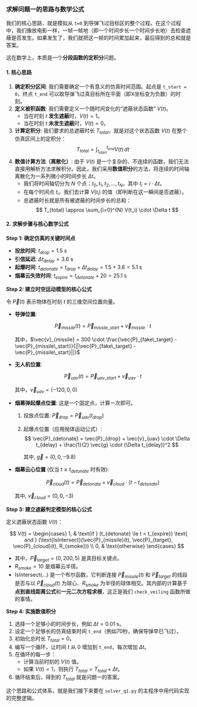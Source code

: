 ### **求解问题一的思路与数学公式**

我们的核心思路，就是模拟从 `t=0` 到导弹飞过目标区的整个过程。在这个过程中，我们像放电影一样，一帧一帧地（即一个时间步长一个时间步长地）去检查遮蔽是否发生。如果发生了，我们就把这一帧的时间累加起来，最后得到的总和就是答案。

这在数学上，本质是一个**分段函数的定积分**问题。

#### **1. 核心思路**

1. **确定积分区间**: 我们需要确定一个有意义的仿真时间范围。起点是 `t_start = 0`，终点 `t_end` 可以取导弹飞过真目标所在平面（即X坐标变为负数）的时刻。
2. **定义被积函数**: 我们需要定义一个随时间变化的“遮蔽状态函数” $V(t)$。
   * 当在时刻 $t$ **发生遮蔽**时，$V(t) = 1$。
   * 当在时刻 $t$ **未发生遮蔽**时，$V(t) = 0$。
3. **计算定积分**: 我们要求的总遮蔽时长 $T_{total}$，就是对这个状态函数 $V(t)$ 在整个仿真区间上的定积分：
   $$
   T_{total} = \int_{t_{start}}^{t_{end}} V(t) \,dt
   $$
4. **数值计算方法（离散化）**: 由于 $V(t)$ 是一个复杂的、不连续的函数，我们无法直接用解析方法求解积分。因此，我们采用**数值积分**的方法，将连续的时间轴离散化为一系列微小的时间步长 $\Delta t$。
   * 我们将时间轴切分为 $N$ 个点：$t_0, t_1, t_2, ..., t_N$，其中 $t_i = i \cdot \Delta t$。
   * 在每个时间点 $t_i$，我们去计算 $V(t_i)$ 的值（即判断在这一瞬间是否遮蔽）。
   * 总遮蔽时长就是所有被遮蔽的时间步长的总和：
     $$
     T_{total} \approx \sum_{i=0}^{N} V(t_i) \cdot \Delta t
     $$

#### **2. 求解步骤与核心数学公式**

**Step 1: 确定仿真的关键时间点**

* **投放时间**: $t_{drop} = 1.5$ s
* **引信延迟**: $\Delta t_{delay} = 3.6$ s
* **起爆时间**: $t_{detonate} = t_{drop} + \Delta t_{delay} = 1.5 + 3.6 = 5.1$ s
* **烟幕云失效时间**: $t_{expire} = t_{detonate} + 20 = 25.1$ s

**Step 2: 建立时空运动模型的核心公式**

令 $\vec{P}(t)$ 表示物体在时刻 $t$ 的三维空间位置向量。

* **导弹位置**:

  $$
  \vec{P}_{missile}(t) = \vec{P}_{missile\_start} + \vec{v}_{missile} \cdot t
  $$

  其中，$\vec{v}_{missile} = 300 \cdot \frac{\vec{P}_{fake\_target} - \vec{P}_{missile\_start}}{||\vec{P}_{fake\_target} - \vec{P}_{missile\_start}||}$
* **无人机位置**:

  $$
  \vec{P}_{uav}(t) = \vec{P}_{uav\_start} + \vec{v}_{uav} \cdot t
  $$

  其中，$\vec{v}_{uav} = (-120, 0, 0)$
* **烟幕弹起爆点位置**: 这是一个固定点，计算一次即可。

  1. 投放点位置: $\vec{P}_{drop} = \vec{P}_{uav}(t_{drop})$
  2. 起爆点位置（应用抛体运动公式）:
     $$
     \vec{P}_{detonate} = \vec{P}_{drop} + \vec{v}_{uav} \cdot \Delta t_{delay} + \frac{1}{2} \vec{g} \cdot (\Delta t_{delay})^2
     $$

     其中, $\vec{g} = (0, 0, -9.8)$
* **烟幕云心位置** (仅当 $t \ge t_{detonate}$ 时有效):

  $$
  \vec{P}_{cloud}(t) = \vec{P}_{detonate} + \vec{v}_{cloud} \cdot (t - t_{detonate})
  $$

  其中, $\vec{v}_{cloud} = (0, 0, -3)$

**Step 3: 建立遮蔽判定模型的核心公式**

定义遮蔽状态函数 $V(t)$：

$$
V(t) =
\begin{cases}
1, & \text{if } (t_{detonate} \le t < t_{expire}) \text{ and } (\text{IsIntersect}(\vec{P}_{missile}(t), \vec{P}_{target}, \vec{P}_{cloud}(t), R_{smoke})) \\
0, & \text{otherwise}
\end{cases}
$$

* 其中，$\vec{P}_{target} = (0, 200, 5)$ 是真目标关键点。
* $R_{smoke} = 10$ 是烟幕云半径。
* $\text{IsIntersect}(...)$ 是一个布尔函数，它判断连接 $\vec{P}_{missile}(t)$ 和 $\vec{P}_{target}$ 的线段是否与以 $\vec{P}_{cloud}(t)$ 为球心、$R_{smoke}$ 为半径的球体相交。其内部的计算基于**点到直线距离公式**和**一元二次方程求根**，这正是我们 `check_veiling` 函数所做的事情。

**Step 4: 实施数值积分**

1. 选择一个足够小的时间步长，例如 $\Delta t = 0.01$ s。
2. 设定一个足够长的仿真结束时间 `t_end`（例如70秒，确保导弹早已飞过）。
3. 初始化总时长 $T_{total} = 0$。
4. 编写一个循环，让时间 $t$ 从 0 增加到 `t_end`，每次增加 $\Delta t$。
5. 在循环的每一步：
   * 计算当前时刻的 $V(t)$ 值。
   * 如果 $V(t)=1$，则执行 $T_{total} = T_{total} + \Delta t$。
6. 循环结束后，得到的 $T_{total}$ 就是问题一的答案。

这个思路和公式体系，就是我们接下来要在 `solver_q1.py` 的主程序中用代码实现的完整逻辑。
